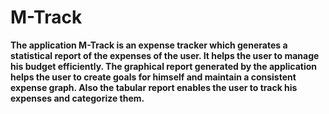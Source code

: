 # M-Track
**The application M-Track is an expense tracker which generates a statistical report of the expenses of the user. It helps the user to manage his budget efficiently. The graphical report generated by the application helps the user to create goals for himself and maintain a consistent expense graph. Also the tabular report enables the user to track his expenses and categorize them.**
